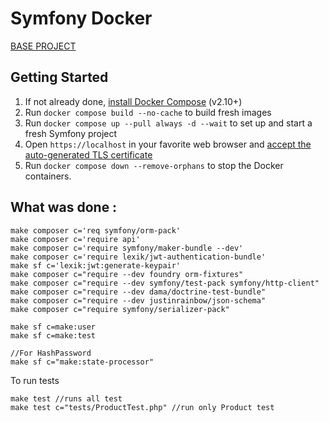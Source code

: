 # Symfony Docker

[BASE PROJECT](https://github.com/dunglas/symfony-docker)

## Getting Started

1. If not already done, [install Docker Compose](https://docs.docker.com/compose/install/) (v2.10+)
2. Run `docker compose build --no-cache` to build fresh images
3. Run `docker compose up --pull always -d --wait` to set up and start a fresh Symfony project
4. Open `https://localhost` in your favorite web browser and [accept the auto-generated TLS certificate](https://stackoverflow.com/a/15076602/1352334)
5. Run `docker compose down --remove-orphans` to stop the Docker containers.

## What was done :

```
make composer c='req symfony/orm-pack'
make composer c='require api'
make composer c='require symfony/maker-bundle --dev'
make composer c='require lexik/jwt-authentication-bundle'
make sf c='lexik:jwt:generate-keypair'
make composer c="require --dev foundry orm-fixtures"
make composer c="require --dev symfony/test-pack symfony/http-client"
make composer c="require --dev dama/doctrine-test-bundle"
make composer c="require --dev justinrainbow/json-schema"
make composer c="require symfony/serializer-pack"

make sf c=make:user
make sf c=make:test

//For HashPassword
make sf c="make:state-processor"
```

To run tests

```
make test //runs all test
make test c="tests/ProductTest.php" //run only Product test
```
